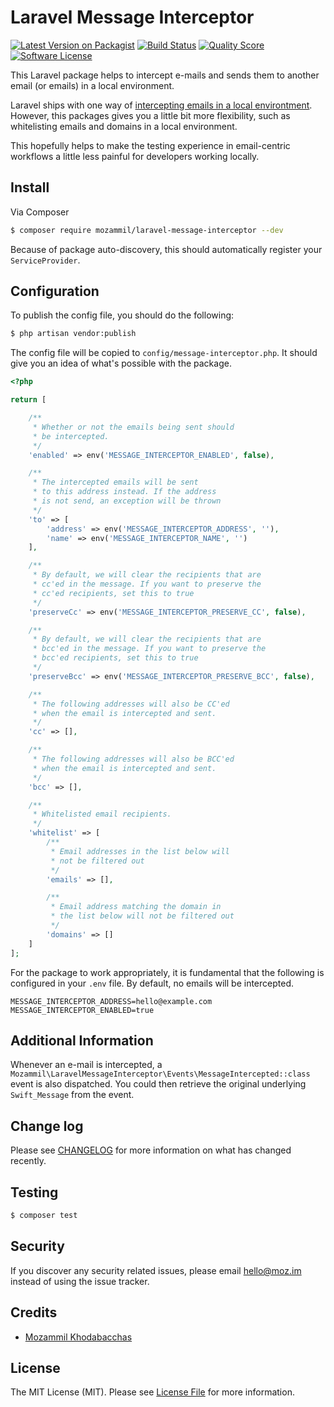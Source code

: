 # Laravel Message Interceptor

[![Latest Version on Packagist](https://img.shields.io/packagist/v/mozammil/laravel-message-interceptor.svg?style=flat-square)](https://packagist.org/packages/mozammil/laravel-message-interceptor)
[![Build Status](https://img.shields.io/travis/com/mozammil/laravel-message-interceptor.svg?style=flat-square)](https://travis-ci.org/mozammil/laravel-message-interceptor)
[![Quality Score](https://img.shields.io/scrutinizer/g/mozammil/laravel-message-interceptor.svg?style=flat-square)](https://scrutinizer-ci.com/g/mozammil/laravel-message-interceptor)
[![Software License](https://img.shields.io/badge/license-MIT-brightgreen.svg?style=flat-square)](LICENSE.md)


This Laravel package helps to intercept e-mails and sends them to another email (or emails) in a local environment.

Laravel ships with one way of [intercepting emails in a local environtment](https://laravel.com/docs/5.7/mail#mail-and-local-development). However, this packages gives you a little bit more flexibility, such as whitelisting emails and domains in a local environment.

This hopefully helps to make the testing experience in email-centric workflows a little less painful for developers working locally.

## Install

Via Composer

``` bash
$ composer require mozammil/laravel-message-interceptor --dev
```

Because of package auto-discovery, this should automatically register your `ServiceProvider`.

## Configuration

To publish the config file, you should do the following:

``` bash
$ php artisan vendor:publish
```

The config file will be copied to `config/message-interceptor.php`. It should give you an idea of what's possible with the package.

``` php
<?php

return [

    /**
     * Whether or not the emails being sent should
     * be intercepted.
     */
    'enabled' => env('MESSAGE_INTERCEPTOR_ENABLED', false),

    /**
     * The intercepted emails will be sent
     * to this address instead. If the address
     * is not send, an exception will be thrown
     */
    'to' => [
        'address' => env('MESSAGE_INTERCEPTOR_ADDRESS', ''),
        'name' => env('MESSAGE_INTERCEPTOR_NAME', '')
    ],

    /**
     * By default, we will clear the recipients that are
     * cc'ed in the message. If you want to preserve the
     * cc'ed recipients, set this to true
     */
    'preserveCc' => env('MESSAGE_INTERCEPTOR_PRESERVE_CC', false),

    /**
     * By default, we will clear the recipients that are
     * bcc'ed in the message. If you want to preserve the
     * bcc'ed recipients, set this to true
     */
    'preserveBcc' => env('MESSAGE_INTERCEPTOR_PRESERVE_BCC', false),

    /**
     * The following addresses will also be CC'ed
     * when the email is intercepted and sent.
     */
    'cc' => [],

    /**
     * The following addresses will also be BCC'ed
     * when the email is intercepted and sent.
     */
    'bcc' => [],

    /**
     * Whitelisted email recipients.
     */
    'whitelist' => [
        /**
         * Email addresses in the list below will
         * not be filtered out
         */
        'emails' => [],

        /**
         * Email address matching the domain in
         * the list below will not be filtered out
         */
        'domains' => []
    ]
];

```

For the package to work appropriately, it is fundamental that the following is configured in your `.env` file. By default, no emails will be intercepted.

```
MESSAGE_INTERCEPTOR_ADDRESS=hello@example.com
MESSAGE_INTERCEPTOR_ENABLED=true
```

## Additional Information

Whenever an e-mail is intercepted, a `Mozammil\LaravelMessageInterceptor\Events\MessageIntercepted::class` event is also dispatched. You could then retrieve the original underlying `Swift_Message` from the event.

## Change log

Please see [CHANGELOG](CHANGELOG.md) for more information on what has changed recently.

## Testing

``` bash
$ composer test
```

## Security

If you discover any security related issues, please email [hello@moz.im](mailto:hello@moz.im) instead of using the issue tracker.

## Credits

- [Mozammil Khodabacchas](https://twitter.com/mozammil_k)

## License

The MIT License (MIT). Please see [License File](LICENSE.md) for more information.